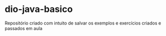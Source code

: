 # dio-java-basico
Repositório criado com intuito de salvar os exemplos e exercícios criados e passados em aula
